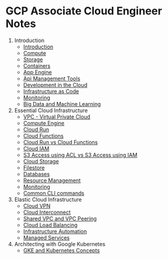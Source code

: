 # GCP Associate Cloud Engineer Notes

1. Introduction
    - [Introduction](01-fundamentals/introduction.md)
    - [Compute](01-fundamentals/compute.md)
    - [Storage](01-fundamentals/storage.md)
    - [Containers](01-fundamentals/containers.md)
    - [App Engine](01-fundamentals/app-engine.md)
    - [Api Management Tools](01-fundamentals/api-management.md)
    - [Development in the Cloud](01-fundamentals/development.md)
    - [Infrastructure as Code](01-fundamentals/iac.md)
    - [Monitoring](01-fundamentals/monitoring.md)
    - [Big Data and Machine Learning](01-fundamentals/big-data-and-ml.md)
2. Essential Cloud Infrastructure
    - [VPC - Virtual Private Cloud](02-essential-infrastructure/vpc.md)
    - [Compute Engine](02-essential-infrastructure/compute-engine.md)
    - [Cloud Run](02-essential-infrastructure/cloud-run.md)
    - [Cloud Functions](02-essential-infrastructure/cloud-functions.md)
    - [Cloud Run vs Cloud Functions](02-essential-infrastructure/cloudrun-compare-cloudfunctions.md)
    - [Cloud IAM](02-essential-infrastructure/iam.md)
    - [S3 Access using ACL vs S3 Access using IAM](02-essential-infrastructure/s3-access-list-iam.md)
    - [Cloud Storage](02-essential-infrastructure/cloud-storage.md)
    - [Filestore](02-essential-infrastructure/filestore.md)
    - [Databases](02-essential-infrastructure/databases.md)
    - [Resource Management](02-essential-infrastructure/resource-management.md)
    - [Monitoring](02-essential-infrastructure/monitoring.md)
    - [Common CLI commands](02-essential-infrastructure/common-cli-commands.md)
3. Elastic Cloud Infrastructure
    - [Cloud VPN](03-elastic-cloud-infrastructure/cloud-vpn.md)
    - [Cloud Interconnect](03-elastic-cloud-infrastructure/cloud-interconnect.md)
    - [Shared VPC and VPC Peering](03-elastic-cloud-infrastructure/vpc-peering.md)
    - [Cloud Load Balancing](03-elastic-cloud-infrastructure/cloud-load-balancing.md)
    - [Infrastructure Automation](03-elastic-cloud-infrastructure/infrastructure-automation.md)
    - [Managed Services](03-elastic-cloud-infrastructure/managed-services.md)
4. Architecting with Google Kubernetes
    - [GKE and Kubernetes Concepts](04-google-kubernetes-engine/gke.md)

